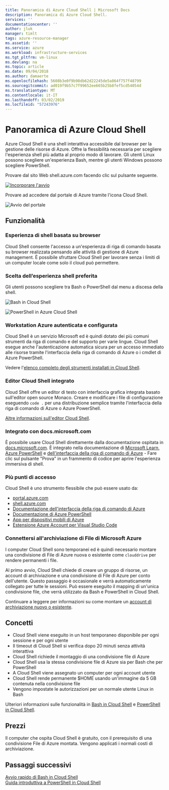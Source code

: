 ```yaml
---
title: Panoramica di Azure Cloud Shell | Microsoft Docs
description: Panoramica di Azure Cloud Shell.
services: ''
documentationcenter: ''
author: jluk
manager: timlt
tags: azure-resource-manager
ms.assetid: ''
ms.service: azure
ms.workload: infrastructure-services
ms.tgt_pltfrm: vm-linux
ms.devlang: na
ms.topic: article
ms.date: 09/04/2018
ms.author: damaerte
ms.openlocfilehash: 5608b3e0f9b98db62d22245de5a864f757f48799
ms.sourcegitcommit: ad019f9b57c7f99652ee665b25b8fef5cd54054d
ms.translationtype: MT
ms.contentlocale: it-IT
ms.lasthandoff: 03/02/2019
ms.locfileid: "57243976"
---
```

# <a name="overview-of-azure-cloud-shell"></a>Panoramica di Azure Cloud Shell
Azure Cloud Shell è una shell interattiva accessibile dal browser per la gestione delle risorse di Azure.
Offre la flessibilità necessaria per scegliere l'esperienza shell più adatta al proprio modo di lavorare.
Gli utenti Linux possono scegliere un'esperienza Bash, mentre gli utenti Windows possono scegliere PowerShell.

Provare dal sito Web shell.azure.com facendo clic sul pulsante seguente.

[![Incorporare l'avvio](https://shell.azure.com/images/launchcloudshell.png "Avvio di Azure Cloud Shell")](https://shell.azure.com)

Provare ad accedere dal portale di Azure tramite l'icona Cloud Shell.

![Avvio del portale](media/overview/portal-launch-icon.png)

## <a name="features"></a>Funzionalità

### <a name="browser-based-shell-experience"></a>Esperienza di shell basata su browser
Cloud Shell consente l'accesso a un'esperienza di riga di comando basata su browser realizzata pensando alle attività di gestione di Azure management.
È possibile sfruttare Cloud Shell per lavorare senza i limiti di un computer locale come solo il cloud può permettere.

### <a name="choice-of-preferred-shell-experience"></a>Scelta dell’esperienza shell preferita
Gli utenti possono scegliere tra Bash o PowerShell dal menu a discesa della shell.

![Bash in Cloud Shell](media/overview/overview-bash-pic.png)

![PowerShell in Azure Cloud Shell](media/overview/overview-ps-pic.png)

### <a name="authenticated-and-configured-azure-workstation"></a>Workstation Azure autenticata e configurata
Cloud Shell è un servizio Microsoft ed è quindi dotato dei più comuni strumenti da riga di comando e del supporto per varie lingue. Cloud Shell esegue anche l'autenticazione automatica sicura per un accesso immediato alle risorse tramite l'interfaccia della riga di comando di Azure o i cmdlet di Azure PowerShell.

Vedere l'[elenco completo degli strumenti installati in Cloud Shell](features.md#tools).

### <a name="integrated-cloud-shell-editor"></a>Editor Cloud Shell integrato
Cloud Shell offre un editor di testo con interfaccia grafica integrata basato sull'editor open source Monaco. Creare e modificare i file di configurazione eseguendo `code .` per una distribuzione semplice tramite l'interfaccia della riga di comando di Azure o Azure PowerShell.

[Altre informazioni sull'editor Cloud Shell](using-cloud-shell-editor.md).

### <a name="integrated-with-docsmicrosoftcom"></a>Integrato con docs.microsoft.com

È possibile usare Cloud Shell direttamente dalla documentazione ospitata in [docs.microsoft.com](https://docs.microsoft.com). È integrato nella documentazione di [Microsoft Learn](https://docs.microsoft.com/learn/), [Azure PowerShell](https://docs.microsoft.com/powershell/azure/overview) e [dell'interfaccia della riga di comando di Azure](https://docs.microsoft.com/cli/azure) - Fare clic sul pulsante "Prova" in un frammento di codice per aprire l'esperienza immersiva di shell. 

### <a name="multiple-access-points"></a>Più punti di accesso
Cloud Shell è uno strumento flessibile che può essere usato da:
* [portal.azure.com](https://portal.azure.com)
* [shell.azure.com](https://shell.azure.com)
* [Documentazione dell'interfaccia della riga di comando di Azure](https://docs.microsoft.com/cli/azure)
* [Documentazione di Azure PowerShell](https://docs.microsoft.com/powershell/azure/overview)
* [App per dispositivi mobili di Azure](https://azure.microsoft.com/features/azure-portal/mobile-app/)
* [Estensione Azure Account per Visual Studio Code](https://marketplace.visualstudio.com/items?itemName=ms-vscode.azure-account)

### <a name="connect-your-microsoft-azure-files-storage"></a>Connettersi all'archiviazione di File di Microsoft Azure
I computer Cloud Shell sono temporanei ed è quindi necessario montare una condivisione di File di Azure nuova o esistente come `clouddrive` per rendere permanenti i file.

Al primo avvio, Cloud Shell chiede di creare un gruppo di risorse, un account di archiviazione e una condivisione di File di Azure per conto dell'utente. Questo passaggio è occasionale e verrà automaticamente collegato per tutte le sessioni. Può essere eseguito il mapping di un'unica condivisione file, che verrà utilizzato da Bash e PowerShell in Cloud Shell.

Continuare a leggere per informazioni su come montare un [account di archiviazione nuovo o esistente](persisting-shell-storage.md).

## <a name="concepts"></a>Concetti
* Cloud Shell viene eseguito in un host temporaneo disponibile per ogni sessione e per ogni utente
* Il timeout di Cloud Shell si verifica dopo 20 minuti senza attività interattiva
* Cloud Shell richiede il montaggio di una condivisione file di Azure
* Cloud Shell usa la stessa condivisione file di Azure sia per Bash che per PowerShell
* A Cloud Shell viene assegnato un computer per ogni account utente
* Cloud Shell rende permanente $HOME usando un'immagine da 5 GB contenuta nella condivisione file
* Vengono impostate le autorizzazioni per un normale utente Linux in Bash

Ulteriori informazioni sulle funzionalità in [Bash in Cloud Shell](features.md) e [PowerShell in Cloud Shell](features-powershell.md).

## <a name="pricing"></a>Prezzi
Il computer che ospita Cloud Shell è gratuito, con il prerequisito di una condivisione File di Azure montata. Vengono applicati i normali costi di archiviazione.

## <a name="next-steps"></a>Passaggi successivi
[Avvio rapido di Bash in Cloud Shell](quickstart.md) <br>
[Guida introduttiva a PowerShell in Cloud Shell](quickstart-powershell.md)
